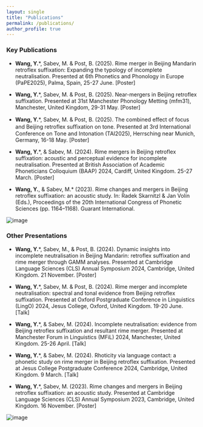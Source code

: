 ```yaml
---
layout: single
title: "Publications"
permalink: /publications/
author_profile: true
---
```


### Key Publications

- **Wang, Y.***, Sabev, M. & Post, B. (2025). Rime merger in Beijing Mandarin retroflex suffixation: Expanding the typology of incomplete neutralisation. Presented at 6th Phonetics and Phonology in Europe (PaPE2025), Palma, Spain, 25-27 June. [Poster]
  
- **Wang, Y.***, Sabev, M. & Post, B. (2025). Near-mergers in Beijing retroflex suffixation. Presented at 31st Manchester Phonology Metting (mfm31), Manchester, United Kingdom, 29-31 May. [Poster]
  
- **Wang, Y.***, Sabev, M. & Post, B. (2025). The combined eﬀect of focus and Beijing retroflex suﬃxation on tone. Presented at 3rd International Conference on Tone and Intonation (TAI2025), Herrsching near Munich, Germany, 16-18 May. [Poster]
  
- **Wang, Y.***, & Sabev, M. (2024). Rime mergers in Beijing retroflex suffixation: acoustic and perceptual evidence for incomplete neutralisation. Presented at British Association of Academic Phoneticians Colloquium (BAAP) 2024, Cardiff, United Kingdom. 25-27 March. [Poster]
  
- **Wang, Y.**, & Sabev, M.* (2023). Rime changes and mergers in Beijing retroflex suffixation: an acoustic study. In: Radek Skarnitzl & Jan Volín (Eds.), Proceedings of the 20th International Congress of Phonetic Sciences (pp. 1164–1168). Guarant International.
  
![image](https://github.com/user-attachments/assets/dec83ed9-4dfc-40ca-a574-d9ec30c4682f)


### Other Presentations

- **Wang, Y.***, Sabev, M., & Post, B. (2024). Dynamic insights into incomplete neutralisation in Beijing Mandarin:  retroflex suffixation and rime merger through GAMM analyses. Presented at Cambridge Language Sciences (CLS) Annual Symposium 2024, Cambridge, United Kingdom. 21 November. [Poster]

- **Wang, Y.***, Sabev, M. & Post, B. (2024). Rime merger and incomplete neutralisation: spectral and tonal evidence from Beijing retroflex suffixation. Presented at Oxford Postgraduate Conference in Linguistics (LingO) 2024, Jesus College, Oxford, United Kingdom. 19-20 June. [Talk]

- **Wang, Y.***, & Sabev, M. (2024). Incomplete neutralisation: evidence from Beijing retroflex suffixation and resultant rime merger. Presented at Manchester Forum in Linguistics (MFiL) 2024, Manchester, United Kingdom. 25-26 April. [Talk]
  
- **Wang, Y.***, & Sabev, M. (2024). Rhoticity via language contact: a phonetic study on rime merger in Beijing retroflex suffixation. Presented at Jesus College Postgraduate Conference 2024, Cambridge, United Kingdom. 9 March. [Talk]

- **Wang, Y.***, Sabev, M. (2023). Rime changes and mergers in Beijing retroflex suffixation: an acoustic study. Presented at Cambridge Language Sciences (CLS) Annual Symposium 2023, Cambridge, United Kingdom. 16 November. [Poster]

![image](https://github.com/user-attachments/assets/91bc0b1b-2e03-444e-ab35-a5fa86be7d38)


